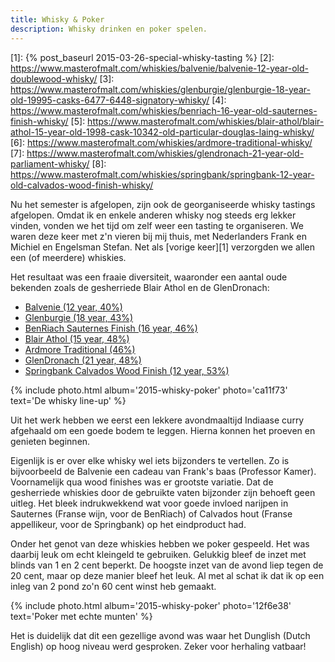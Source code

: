 ```yaml
---
title: Whisky & Poker
description: Whisky drinken en poker spelen.
---
```

[1]: {% post_baseurl 2015-03-26-special-whisky-tasting %}
[2]: https://www.masterofmalt.com/whiskies/balvenie/balvenie-12-year-old-doublewood-whisky/
[3]: https://www.masterofmalt.com/whiskies/glenburgie/glenburgie-18-year-old-19995-casks-6477-6448-signatory-whisky/
[4]: https://www.masterofmalt.com/whiskies/benriach-16-year-old-sauternes-finish-whisky/
[5]: https://www.masterofmalt.com/whiskies/blair-athol/blair-athol-15-year-old-1998-cask-10342-old-particular-douglas-laing-whisky/
[6]: https://www.masterofmalt.com/whiskies/ardmore-traditional-whisky/
[7]: https://www.masterofmalt.com/whiskies/glendronach-21-year-old-parliament-whisky/
[8]: https://www.masterofmalt.com/whiskies/springbank/springbank-12-year-old-calvados-wood-finish-whisky/

Nu het semester is afgelopen, zijn ook de georganiseerde whisky tastings afgelopen. Omdat ik en enkele anderen whisky nog steeds erg lekker vinden, vonden we het tijd om zelf weer een tasting te organiseren. We waren deze keer met z'n vieren bij mij thuis, met Nederlanders Frank en Michiel en Engelsman Stefan. Net als [vorige keer][1] verzorgden we allen een (of meerdere) whiskies.

<a name="more"></a>

Het resultaat was een fraaie diversiteit, waaronder een aantal oude bekenden zoals de gesherriede Blair Athol en de GlenDronach:

- [Balvenie (12 year, 40%)](2)
- [Glenburgie (18 year, 43%)](3)
- [BenRiach Sauternes Finish (16 year, 46%)](4)
- [Blair Athol (15 year, 48%)](5)
- [Ardmore Traditional (46%)](6)
- [GlenDronach (21 year, 48%)](7)
- [Springbank Calvados Wood Finish (12 year, 53%)](8)

{% include photo.html
    album='2015-whisky-poker'
    photo='ca11f73'
    text='De whisky line-up'
%}

Uit het werk hebben we eerst een lekkere avondmaaltijd Indiaase curry afgehaald om een goede bodem te leggen. Hierna konnen het proeven en genieten beginnen.

Eigenlijk is er over elke whisky wel iets bijzonders te vertellen. Zo is bijvoorbeeld de Balvenie een cadeau van Frank's baas (Professor Kamer). Voornamelijk qua wood finishes was er grootste variatie. Dat de gesherriede whiskies door de gebruikte vaten bijzonder zijn behoeft geen uitleg. Het bleek indrukwekkend wat voor goede invloed narijpen in Sauternes (Franse wijn, voor de BenRiach) of Calvados hout (Franse appellikeur, voor de Springbank) op het eindproduct had.

Onder het genot van deze whiskies hebben we poker gespeeld. Het was daarbij leuk om echt kleingeld te gebruiken. Gelukkig bleef de inzet met blinds van 1 en 2 cent beperkt. De hoogste inzet van de avond liep tegen de 20 cent, maar op deze manier bleef het leuk. Al met al schat ik dat ik op een inleg van 2 pond zo'n 60 cent winst heb gemaakt.

{% include photo.html
    album='2015-whisky-poker'
    photo='12f6e38'
    text='Poker met echte munten'
%}

Het is duidelijk dat dit een gezellige avond was waar het Dunglish (Dutch English) op hoog niveau werd gesproken. Zeker voor herhaling vatbaar!